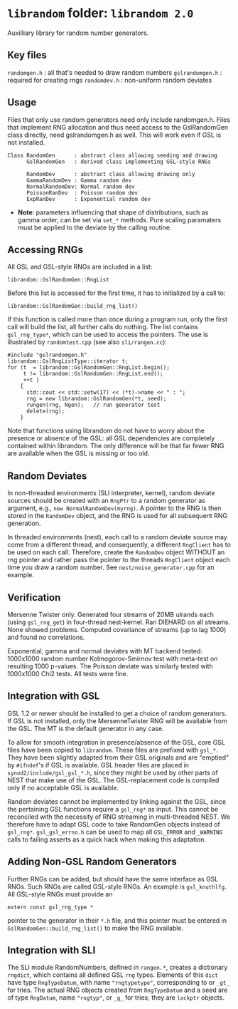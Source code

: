 # `librandom` folder: `librandom 2.0`

Auxilliary library for random number generators.

<!-- NOTE: This file is somewhat outdated; HEP 2010-05-28. -->

## Key files

`randomgen.h` : all that's needed to draw random numbers
`gslrandomgen.h`  : required for creating rngs
`randomdev.h`     : non-uniform random deviates

## Usage

Files that only use random generators need only include randomgen.h. Files that implement RNG allocation and thus need access to the GslRandomGen class directly, need gslrandomgen.h as well.  This will work even if GSL is not installed.

    Class RandomGen      : abstract class allowing seeding and drawing
          GslRandomGen   : derived class implementing GSL-style RNGs
    
          RandomDev      : abstract class allowing drawing only
          GammaRandomDev : Gamma random dev
          NormalRandomDev: Normal random dev
          PoissonRanDev  : Poisson random dev
          ExpRanDev      : Exponential random dev

* __Note__: parameters influencing that shape of distributions, such as gamma order, can be set via `set_*` methods.  Pure scaling paramaters must be applied to the deviate by the calling routine.


## Accessing RNGs

All GSL and GSL-style RNGs are included in a list:

    librandom::GslRandomGen::RngList

Before this list is accessed for the first time, it has to initialized
by a call to:

    librandom::GslRandomGen::build_rng_list()

If this function is called more than once during a program run, only the first call will build the list, all further calls do nothing.  The list contains `gsl_rng_type*`, which can be used to access the pointers. The use is illustrated by `randomtest.cpp` (see also `sli/rangen.cc`):

    #include "gslrandomgen.h"
    librandom::GslRngListType::iterator t;
    for (t  = librandom::GslRandomGen::RngList.begin(); 
         t != librandom::GslRandomGen::RngList.end(); 
         ++t )
        {
          std::cout << std::setw(17) << (*t)->name << " : ";
          rng = new librandom::GslRandomGen(*t, seed); 
          rungen(rng, Ngen);   // run generator test
          delete(rng);
        }
 
Note that functions using librandom do not have to worry about the presence or absence of the GSL: all GSL dependencies are completely contained within librandom.  The only difference will be that far fewer RNG are available when the GSL is missing or too old.

## Random Deviates

In non-threaded environments (SLI interpreter, kernel), random deviate sources should be created with an `RngPtr` to a random generator as argument, e.g., `new NormalRandomDev(myrng)`. A pointer to the RNG is then stored in the `RandomDev` object, and the RNG is used for all subsequent RNG generation.

In threaded environments (nest), each call to a random deviate source may come from a different thread, and consequently, a different `RngClient` has to be used on each call. Therefore, create the `RandomDev` object WITHOUT an rng pointer and rather pass the pointer to the threads `RngClient` object each time you draw a random number. See `nest/noise_generator.cpp` for an example.


## Verification

Mersenne Twister only. Generated four streams of 20MB ulrands each (using `gsl_rng_get`) in four-thread nest-kernel.  Ran DIEHARD on all streams.  None showed problems.  Computed covariance of streams (up to lag 1000) and found no correlations.

Exponential, gamma and normal deviates with MT backend tested: 1000x1000 random number Kolmogorov-Smirnov test with meta-test on resulting 1000 p-values.  The Poisson deviate was similarly tested with 1000x1000 Chi2 tests.  All tests were fine.


## Integration with GSL

GSL 1.2 or newer should be installed to get a choice of random generators.  If GSL is not installed, only the MersenneTwister RNG will be available from the GSL.  The MT is the default generator in any case.

To allow for smooth integration in presence/absence of the GSL, core GSL files have been copied to `librandom`.  These files are prefixed with `gsl_*`.  They have been slightly adapted from their GSL originals and are "emptied" by `#ifndef`'s if GSL is available.  GSL header files are placed in `synod2/include/gsl_gsl_*.h`, since they might be used by other parts of NEST that make use of the GSL.  The GSL-replacement code is compiled only if no acceptable GSL is available.

Random deviates cannot be implemented by linking against the GSL, since the pertaining GSL functions require a `gsl_rng*` as input.  This cannot be reconciled with the necessity of RNG streaming in multi-threaded NEST.  We therefore have to adapt GSL code to take RandomGen objects instead of `gsl_rng*`.  `gsl_gsl_errno.h` can be used to map all `GSL_ERROR` and `_WARNING` calls to failing asserts as a quick hack when making this adaptation.

## Adding Non-GSL Random Generators

Further RNGs can be added, but should have the same interface as GSL RNGs.  Such RNGs are called GSL-style RNGs.  An example is `gsl_knuthlfg`.  All GSL-style RNGs must provide an

    extern const gsl_rng_type *

pointer to the generator in their `*.h` file, and this pointer must be entered in `GslRandomGen::build_rng_list()` to make the RNG available.


## Integration with SLI

The SLI module RandomNumbers, defined in `rangen.*`, creates a dictionary `rngdict`, which contains all defined GSL `rng` types. Elements of this `dict` have type `RngTypeDatum`, with name `"rngtypetype"`, corresponding to or `_gt_` for tries.  The actual RNG objects created from `RngTypeDatum` and a seed are of type `RngDatum`, name `"rngtyp"`, or `_g_` for tries; they are `lockptr` objects.
